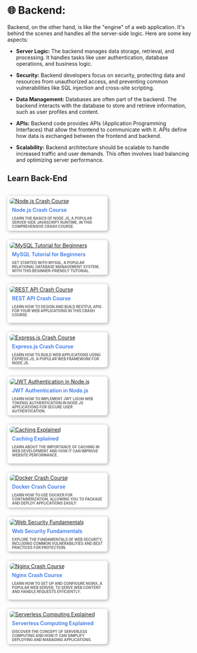 <style>
    .card {
        width: 260px;
        background: white;
        padding: .4em;
        border-radius: 6px;
        box-shadow: 2px 2px 10px rgba(0, 0, 0, 0.356);
        cursor: pointer;
        transition: .3s;
    }

    .card:hover {
        transform: translateY(-10px);
        box-shadow: 2px 12px 20px rgba(0, 0, 0, 0.226);
 
    }

    img {
        border-radius: 6px;
    }

    .card-image {
        overflow: hidden;
        width: 100%;
        height: 100%;
        border-radius: 6px 6px 0 0;
    }

    .description {
        text-transform: uppercase;
        font-size: 0.7em;
        font-weight: 600;
        padding: 2px 7px 0;
        color: rgb(88, 87, 87);
    }

    .heading {
        font-weight: 600;
        color: rgb(63, 121, 230);
        padding: 7px;
    }

    .heading:hover {
        cursor: pointer;
    }
    .text-description{
        width: 500px;
        font-size: 5px;
    }
    .course-container {
        position:relative;
        max-width:900px;
        display: flex;
        flex-wrap: wrap;
        justify-content: left;
        align-items: center;
        gap: 25px;
    }
    .course-container .course {
        max-width: 100%;
        height: auto;
        align-self: flex-start; 
    }

</style>
# 🌐 Backend:

Backend, on the other hand, is like the "engine" of a web application. It's behind the scenes and handles all the server-side logic. Here are some key aspects:

- **Server Logic:** The backend manages data storage, retrieval, and processing. It handles tasks like user authentication, database operations, and business logic.

- **Security:** Backend developers focus on security, protecting data and resources from unauthorized access, and preventing common vulnerabilities like SQL injection and cross-site scripting. 
 
- **Data Management:** Databases are often part of the backend. The backend interacts with the database to store and retrieve information, such as user profiles and content.

- **APIs:** Backend code provides APIs (Application Programming Interfaces) that allow the frontend to communicate with it. APIs define how data is exchanged between the frontend and backend.

- **Scalability:** Backend architecture should be scalable to handle increased traffic and user demands. This often involves load balancing and optimizing server performance.

## Learn Back-End

<br>
<div class="course-container">

<div class="course">
    <div class="card">
        <div class="card-image">
            <a target="_blank" href="https://www.youtube.com/watch?v=fBNz5xF-Kx4">
                <img src="https://i.ytimg.com/vi/fBNz5xF-Kx4/maxresdefault.jpg" alt="Node.js Crash Course">
            </a>
        </div>
        <div class="heading">Node.js Crash Course</div>
        <div class="description">Learn the basics of Node.js, a popular server-side JavaScript runtime, in this comprehensive crash course.</div>
    </div>
</div>

<div class="course">
    <div class="card">
        <div class="card-image">
            <a target="_blank" href="https://www.youtube.com/watch?v=HXV3zeQKqGY">
                <img src="https://i.ytimg.com/vi/HXV3zeQKqGY/maxresdefault.jpg" alt="MySQL Tutorial for Beginners">
            </a>
        </div>
        <div class="heading">MySQL Tutorial for Beginners</div>
        <div class="description">Get started with MySQL, a popular relational database management system, with this beginner-friendly tutorial.</div>
    </div>
</div>

<div class="course">
    <div class="card">
        <div class="card-image">
            <a target="_blank" href="https://www.youtube.com/watch?v=SLwpqD8n3d0">
                <img src="https://i.ytimg.com/vi/SLwpqD8n3d0/maxresdefault.jpg" alt="REST API Crash Course">
            </a>
        </div>
        <div class="heading">REST API Crash Course</div>
        <div class="description">Learn how to design and build RESTful APIs for your web applications in this crash course.<br>&nbsp;</div>
    </div>
</div>

<div class="course">
    <div class="card">
        <div class="card-image">
            <a target="_blank" href="https://www.youtube.com/watch?v=L72fhGm1tfE">
                <img src="https://i.ytimg.com/vi/L72fhGm1tfE/maxresdefault.jpg" alt="Express.js Crash Course">
            </a>
        </div>
        <div class="heading">Express.js Crash Course</div>
        <div class="description">Learn how to build web applications using Express.js, a popular web framework for Node.js.</div>
    </div>
</div>

<div class="course">
    <div class="card">
        <div class="card-image">
            <a target="_blank" href="https://www.youtube.com/watch?v=mbsmsi7l3r4">
                <img src="https://i.ytimg.com/vi/mbsmsi7l3r4/maxresdefault.jpg" alt="JWT Authentication in Node.js">
            </a>
        </div>
        <div class="heading">JWT Authentication in Node.js</div>
        <div class="description">Learn how to implement JWT (JSON Web Tokens) authentication in Node.js applications for secure user authentication.</div>
    </div>
</div>

<div class="course">
    <div class="card">
        <div class="card-image">
            <a target="_blank" href="https://www.youtube.com/watch?v=8ZtInClXe1Q">
                <img src="https://i.ytimg.com/vi/8ZtInClXe1Q/maxresdefault.jpg" alt="Caching Explained">
            </a>
        </div>
        <div class="heading">Caching Explained</div>
        <div class="description">Learn about the importance of caching in web development and how it can improve website performance.<br>&nbsp;</div>
    </div>
</div>

<div class="course">
    <div class="card">
        <div class="card-image">
            <a target="_blank" href="https://www.youtube.com/watch?v=fqMOX6JJhGo">
                <img src="https://i.ytimg.com/vi/fqMOX6JJhGo/maxresdefault.jpg" alt="Docker Crash Course">
            </a>
        </div>
        <div class="heading">Docker Crash Course</div>
        <div class="description">Learn how to use Docker for containerization, allowing you to package and deploy applications easily.</div>
    </div>
</div>

<div class="course">
    <div class="card">
        <div class="card-image">
            <a target="_blank" href="https://www.youtube.com/watch?v=-7OX58nHPb8&pp=ygUZV2ViIFNlY3VyaXR5IEZ1bmRhbWVudGFscw%3D%3D">
                <img src="https://i.ytimg.com/vi/-7OX58nHPb8/hq720.jpg?sqp=-oaymwEpCOgCEMoBSFryq4qpAxsIARUAAIhCGAHYAQHiAQwIGhACGAYgATgBQAE=&rs=AOn4CLCqlrJIi6UmW15DRtsnamEOAgy2xA" alt="Web Security Fundamentals">
            </a>
        </div>
        <div class="heading">Web Security Fundamentals</div>
        <div class="description">Explore the fundamentals of web security, including common vulnerabilities and best practices for protection.</div>
    </div>
</div>

<div class="course">
    <div class="card">
        <div class="card-image">
            <a target="_blank" href="https://www.youtube.com/watch?v=FziEhnIpln4&pp=ygUSTmdpbnggQ3Jhc2ggQ291cnNl">
                <img src="https://i.ytimg.com/vi/FziEhnIpln4/hqdefault.jpg?sqp=-oaymwEpCOADEI4CSFryq4qpAxsIARUAAIhCGAHYAQHiAQwIGhACGAYgATgBQAE=&rs=AOn4CLCbghhZ0Cf6b8TpXid5xLGXyu0aGg" alt="Nginx Crash Course">
            </a>
        </div>
        <div class="heading">Nginx Crash Course</div>
        <div class="description">Learn how to set up and configure Nginx, a popular web server, to serve web content and handle requests efficiently.<br>&nbsp;</div>
    </div>
</div>

<div class="course">
    <div class="card">
        <div class="card-image">
            <a target="_blank" href="https://www.youtube.com/watch?v=ifIOniYn5VI&pp=ygUeU2VydmVybGVzcyBDb21wdXRpbmcgRXhwbGFpbmVk">
                <img src="https://i.ytimg.com/vi/ifIOniYn5VI/hq720.jpg?sqp=-oaymwEpCOgCEMoBSFryq4qpAxsIARUAAIhCGAHYAQHiAQwIGhACGAYgATgBQAE=&rs=AOn4CLDhOCjLRE5ohwQ6uf8XN1Nhg1axNQ" alt="Serverless Computing Explained">
            </a>
        </div>
        <div class="heading">Serverless Computing Explained</div>
        <div class="description">Discover the concept of serverless computing and how it can simplify deploying and managing applications.</div>
    </div>
</div>


<!-- 
<div class="course">
    <div class="card">
        <div class="card-image">
                <a target="_blank" href="">
                <img src="" alt="">
                </a>
            </div>
            <div class="heading"></div>
            <div class="description"></div>
        </div>
</div> -->

</div>